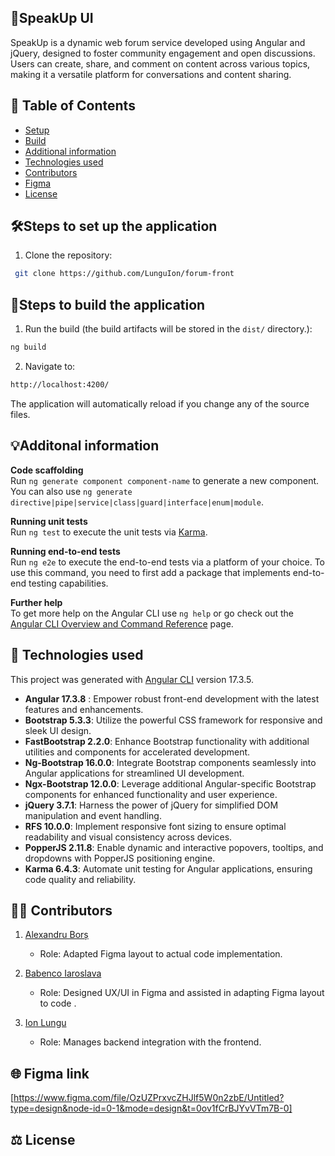 ## 🌟**SpeakUp UI** 
SpeakUp is a dynamic web forum service developed using Angular and jQuery, designed to foster community engagement and open discussions. Users can create, share, and comment on content across various topics, making it a versatile platform for conversations and content sharing.

## 📑 Table of Contents
- [Setup](#setup)
- [Build](#build)
- [Additional information](#info)
- [Technologies used](#technologies)
- [Contributors](#collaborators)
- [Figma](#figma)
- [License](#license)

## 🛠<span id="setup">Steps to set up the application</span>
1. Clone the repository:
```bash
 git clone https://github.com/LunguIon/forum-front
```

## 🚀<span id="build">Steps to build the application</span>
1. Run the build (the build artifacts will be stored in the `dist/` directory.):
```bash
ng build
```

2. Navigate to:
```bash
http://localhost:4200/
```
The application will automatically reload if you change any of the source files.

## 💡<span id="info">Additonal information</span>
**Code scaffolding** <br>
Run `ng generate component component-name` to generate a new component. You can also use `ng generate directive|pipe|service|class|guard|interface|enum|module`.

**Running unit tests** <br>
Run `ng test` to execute the unit tests via [Karma](https://karma-runner.github.io).

**Running end-to-end tests** <br>
Run `ng e2e` to execute the end-to-end tests via a platform of your choice. To use this command, you need to first add a package that implements end-to-end testing capabilities.

**Further help** <br>
To get more help on the Angular CLI use `ng help` or go check out the [Angular CLI Overview and Command Reference](https://angular.io/cli) page.


## 🔧 <span id="technologies">Technologies used</span>
This project was generated with [Angular CLI](https://github.com/angular/angular-cli) version 17.3.5.
- **Angular 17.3.8** : Empower robust front-end development with the latest features and enhancements.
- **Bootstrap 5.3.3**: Utilize the powerful CSS framework for responsive and sleek UI design.
- **FastBootstrap 2.2.0**: Enhance Bootstrap functionality with additional utilities and components for accelerated development.
- **Ng-Bootstrap 16.0.0**: Integrate Bootstrap components seamlessly into Angular applications for streamlined UI development.
- **Ngx-Bootstrap 12.0.0**: Leverage additional Angular-specific Bootstrap components for enhanced functionality and user experience.
- **jQuery 3.7.1**: Harness the power of jQuery for simplified DOM manipulation and event handling.
- **RFS 10.0.0**: Implement responsive font sizing to ensure optimal readability and visual consistency across devices.
- **PopperJS 2.11.8**: Enable dynamic and interactive popovers, tooltips, and dropdowns with PopperJS positioning engine.
- **Karma 6.4.3**: Automate unit testing for Angular applications, ensuring code quality and reliability.

## 👨‍💻 <span id="collaborators">Contributors</span>
1. [Alexandru Borș](https://github.com/Aziyck)
   - Role: Adapted Figma layout to actual code implementation.

2. [Babenco Iaroslava](https://github.com/1aroslavik)
   - Role: Designed UX/UI in Figma and assisted in adapting Figma layout to code .

3. [Ion Lungu](https://github.com/LunguIon)
   - Role: Manages backend integration with the frontend.
  
## 🌐 <span id="figma">Figma link</span>
[https://www.figma.com/file/OzUZPrxvcZHJlf5W0n2zbE/Untitled?type=design&node-id=0-1&mode=design&t=0ov1fCrBJYvVTm7B-0]
     
## ⚖️ <span id="license">License</span>


